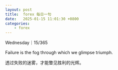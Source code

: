 ```yaml
---
layout: post
title:  forex 每日一句
date:   2025-01-15 11:01:30 +0800
categories: 
    - forex
---
```


Wednesday｜15/365

Failure is the fog through which we glimpse triumph.

透过失败的迷雾，才能瞥见胜利的光辉。